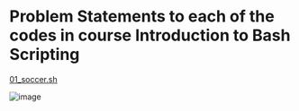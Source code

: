 # Problem Statements to each of the codes in course Introduction to Bash Scripting

[01_soccer.sh]()

![image](https://user-images.githubusercontent.com/51282928/82155925-6384e880-98a2-11ea-8854-2b08663f332d.png)
